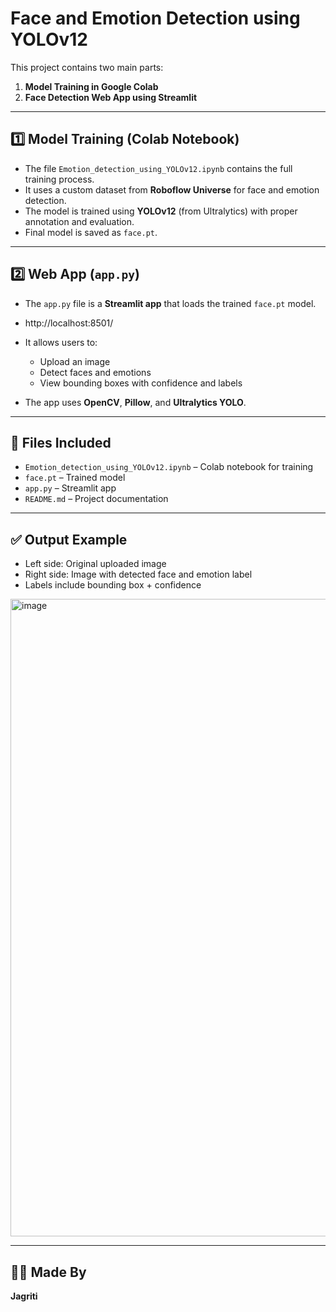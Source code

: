 # Face and Emotion Detection using YOLOv12

This project contains two main parts:

1. **Model Training in Google Colab**
2. **Face Detection Web App using Streamlit**

---

## 1️⃣ Model Training (Colab Notebook)

* The file `Emotion_detection_using_YOLOv12.ipynb` contains the full training process.
* It uses a custom dataset from **Roboflow Universe** for face and emotion detection.
* The model is trained using **YOLOv12** (from Ultralytics) with proper annotation and evaluation.
* Final model is saved as `face.pt`.

---

## 2️⃣ Web App (`app.py`)

* The `app.py` file is a **Streamlit app** that loads the trained `face.pt` model.
* http://localhost:8501/
* It allows users to:

  * Upload an image
  * Detect faces and emotions
  * View bounding boxes with confidence and labels
* The app uses **OpenCV**, **Pillow**, and **Ultralytics YOLO**.

---


## 📂 Files Included

* `Emotion_detection_using_YOLOv12.ipynb` – Colab notebook for training
* `face.pt` – Trained model
* `app.py` – Streamlit app
* `README.md` – Project documentation

---

## ✅ Output Example

* Left side: Original uploaded image
* Right side: Image with detected face and emotion label
* Labels include bounding box + confidence
<img width="1920" height="1020" alt="image" src="https://github.com/user-attachments/assets/61c29531-66c9-43c5-a08e-392b3f779c34" />

---

## 🙋‍♀️ Made By

**Jagriti** 
